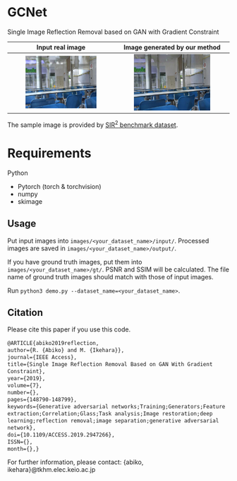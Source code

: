 # GCNet

Single Image Reflection Removal based on GAN with Gradient Constraint

|Input real image|Image generated by our method|
|:--:|:--:|
|<img src="Util/input.png" width=70%>|<img src="Util/output.png" width=70%>|

The sample image is provided by [SIR<sup>2</sup> benchmark dataset](https://sir2data.github.io/).

# Requirements
Python
- Pytorch (torch & torchvision)
- numpy
- skimage

## Usage
Put input images into `images/<your_dataset_name>/input/`. Processed images are saved in `images/<your_dataset_name>/output/`. 

If you have ground truth images, put them into `images/<your_dataset_name>/gt/`. PSNR and SSIM will be calculated. The file name of ground truth images should match with those of input images.

Run `python3 demo.py --dataset_name=<your_dataset_name>`.

## Citation
Please cite this paper if you use this code. 

```
@ARTICLE{abiko2019reflection,
author={R. {Abiko} and M. {Ikehara}},
journal={IEEE Access},
title={Single Image Reflection Removal Based on GAN With Gradient Constraint},
year={2019},
volume={7},
number={},
pages={148790-148799},
keywords={Generative adversarial networks;Training;Generators;Feature extraction;Correlation;Glass;Task analysis;Image restoration;deep learning;reflection removal;image separation;generative adversarial network},
doi={10.1109/ACCESS.2019.2947266},
ISSN={},
month={},}
```

For further information, please contact: {abiko, ikehara}@tkhm.elec.keio.ac.jp
